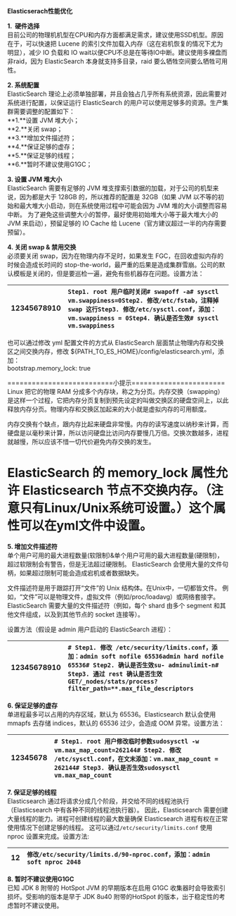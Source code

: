 **Elasticserach性能优化**

**1.  硬件选择**  
目前公司的物理机机型在CPU和内存方面都满足需求，建议使用SSD机型。原因在于，可以快速把 Lucene 的索引文件加载入内存（这在宕机恢复的情况下尤为明显），减少 IO 负载和 IO wait以便CPU不总是在等待IO中断。建议使用多裸盘而非raid，因为 ElasticSearch 本身就支持多目录，raid 要么牺牲空间要么牺牲可用性。

**2. 系统配置**  
ElasticSearch 理论上必须单独部署，并且会独占几乎所有系统资源，因此需要对系统进行配置，以保证运行 ElasticSearch 的用户可以使用足够多的资源。生产集群需要调整的配置如下：  
**1.**设置 JVM 堆大小；  
**2.**关闭 swap；  
**3.**增加文件描述符；  
**4.**保证足够的虚存；  
**5.**保证足够的线程；  
**6.**暂时不建议使用G1GC；

**3. 设置 JVM 堆大小**  
ElasticSearch 需要有足够的 JVM 堆支撑索引数据的加载，对于公司的机型来说，因为都是大于 128GB 的，所以推荐的配置是 32GB（如果 JVM 以不等的初始和最大堆大小启动，则在系统使用过程中可能会因为 JVM 堆的大小调整而容易中断。 为了避免这些调整大小的暂停，最好使用初始堆大小等于最大堆大小的 JVM 来启动），预留足够的 IO Cache 给 Lucene（官方建议超过一半的内存需要预留）。

**4. 关闭 swap & 禁用交换**  
必须要关闭 swap，因为在物理内存不足时，如果发生 FGC，在回收虚拟内存的时候会造成长时间的 stop-the-world，最严重的后果是造成集群雪崩。公司的默认模板是关闭的，但是要巡检一遍，避免有些机器存在问题。设置方法：

| 12345678910 | `Step1. root 用户临时关闭# swapoff -a# sysctl vm.swappiness=0Step2. 修改/etc/fstab，注释掉 swap 这行Step3. 修改/etc/sysctl.conf，添加：vm.swappiness = 0Step4. 确认是否生效# sysctl vm.swappiness` |
| :--- | :--- |


也可以通过修改 yml 配置文件的方式从 ElasticSearch 层面禁止物理内存和交换区之间交换内存，修改 ${PATH\_TO\_ES\_HOME}/config/elasticsearch.yml，添加：  
bootstrap.memory\_lock: true

==========================小提示=======================  
Linux 把它的物理 RAM 分成多个内存块，称之为分页。内存交换（swapping）是这样一个过程，它把内存分页复制到预先设定的叫做交换区的硬盘空间上，以此释放内存分页。物理内存和交换区加起来的大小就是虚拟内存的可用额度。

内存交换有个缺点，跟内存比起来硬盘非常慢。内存的读写速度以纳秒来计算，而硬盘是以毫秒来计算，所以访问硬盘比访问内存要慢几万倍。交换次数越多，进程就越慢，所以应该不惜一切代价避免内存交换的发生。

ElasticSearch 的 memory\_lock 属性允许 Elasticsearch 节点不交换内存。（注意只有Linux/Unix系统可设置。）这个属性可以在yml文件中设置。  
======================================================

**5. 增加文件描述符**  
单个用户可用的最大进程数量\(软限制\)&单个用户可用的最大进程数量\(硬限制\)，超过软限制会有警告，但是无法超过硬限制。 ElasticSearch 会使用大量的文件句柄，如果超过限制可能会造成宕机或者数据缺失。

文件描述符是用于跟踪打开“文件”的 Unix 结构体。在Unix中，一切都皆文件。 例如，“文件”可以是物理文件，虚拟文件（例如/proc/loadavg）或网络套接字。 ElasticSearch 需要大量的文件描述符（例如，每个 shard 由多个 segment 和其他文件组成，以及到其他节点的 socket 连接等）。

设置方法（假设是 admin 用户启动的 ElasticSearch 进程）：

| 12345678910 | `# Step1. 修改 /etc/security/limits.conf，添加：admin soft nofile 65536admin hard nofile 65536# Step2. 确认是否生效su- adminulimit-n# Step3. 通过 rest 确认是否生效GET/_nodes/stats/process?filter_path=**.max_file_descriptors` |
| :--- | :--- |


**6. 保证足够的虚存**  
单进程最多可以占用的内存区域，默认为 65536。Elasticsearch 默认会使用 mmapfs 去存储 indices，默认的 65536 过少，会造成 OOM 异常。设置方法：

| 12345678 | `# Step1. root 用户修改临时参数sudosysctl -w vm.max_map_count=262144# Step2. 修改 /etc/sysctl.conf，在文末添加：vm.max_map_count = 262144# Step3. 确认是否生效sudosysctl vm.max_map_count` |
| :--- | :--- |


**7. 保证足够的线程**  
Elasticsearch 通过将请求分成几个阶段，并交给不同的线程池执行（Elasticsearch 中有各种不同的线程池执行器）。 因此，Elasticsearch 需要创建大量线程的能力。进程可创建线程的最大数量确保 Elasticsearch 进程有权在正常使用情况下创建足够的线程。 这可以通过`/etc/security/limits.conf` 使用 nproc 设置来完成。设置方法:

| 12 | `修改/etc/security/limits.d/90-nproc.conf，添加：admin soft nproc 2048` |
| :--- | :--- |


**8. 暂时不建议使用G1GC**  
已知 JDK 8 附带的 HotSpot JVM 的早期版本在启用 G1GC 收集器时会导致索引损坏。受影响的版本是早于 JDK 8u40 附带的HotSpot 的版本，出于稳定性的考虑暂时不建议使用。

